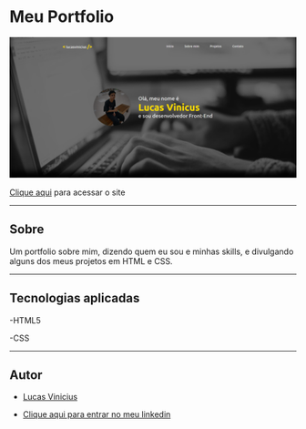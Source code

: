 # Meu Portfolio 

![](./img/meuPortfolio.png)

[Clique aqui](https://lucasvinip.github.io/portfolio/) para acessar o site

---

## Sobre

Um portfolio sobre mim, dizendo quem eu sou e minhas skills, e divulgando alguns dos meus projetos em HTML e CSS.

---
## Tecnologias aplicadas

-HTML5

-CSS

---

## Autor

- [Lucas Vinicius](https://github.com/lucasvinip)

- [Clique aqui para entrar no meu linkedin](https://www.linkedin.com/in/lucas-vinicius-silva-686157219?lipi=urn%3Ali%3Apage%3Ad_flagship3_profile_view_base_contact_details%3ByvKKUyvMSGidlLMNwai2Eg%3D%3D)
